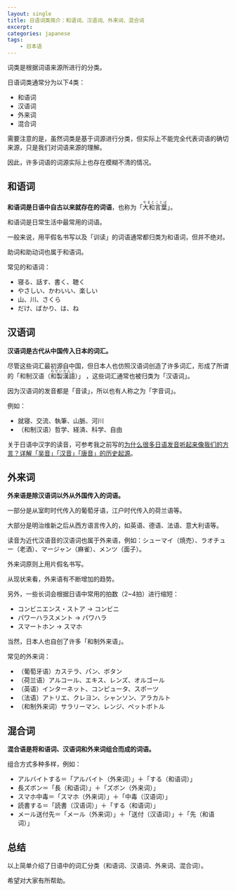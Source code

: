 ```yaml
---
layout: single
title: 日语词类简介：和语词、汉语词、外来词、混合词
excerpt: 
categories: japanese
tags:
    - 日本语
---
```


词类是根据词语来源所进行的分类。

日语词类通常分为以下4类：

* 和语词
* 汉语词
* 外来词
* 混合词

需要注意的是，虽然词类是基于词源进行分类，但实际上不能完全代表词语的确切来源，只是我们对词语来源的理解。

因此，许多词语的词源实际上也存在模糊不清的情况。

## 和语词

**和语词是日语中自古以来就存在的词语**，也称为「<ruby>大和言葉<rt>やまとことば</rt></ruby>」。

和语词是日常生活中最常用的词语。

一般来说，用平假名书写以及「训读」的词语通常都归类为和语词，但并不绝对。

助词和助动词也属于和语词。

常见的和语词：

* 寝る、話す、書く、聴く
* やさしい、かわいい、楽しい
* 山、川、さくら
* だけ、ばかり、は、ね

## 汉语词

**汉语词是古代从中国传入日本的词汇。**

尽管这些词汇最初源自中国，但日本人也仿照汉语词创造了许多词汇，形成了所谓的「和制汉语<span class='more'>（<ruby>和製漢語<rt>わせいかんご</rt></ruby>）</span>」 ，这些词汇通常也被归类为「汉语词」。

因为汉语词的发音都是「音读」，所以也有人称之为「字音词」。

例如：

* 就寝、交流、執筆、山脈、河川
* <span class='more'>（和制汉语）</span>哲学、経済、科学、自由

关于日语中汉字的读音，可参考我之前写的[为什么很多日语发音听起来像我们的方言？详解「吴音」「汉音」「唐音」的历史起源](https：//mp.weixin.qq.com/s/oNHNVPi60_kbXEMgf5EQ5A)。

## 外来词

**外来语是除汉语词以外从外国传入的词语。**

一部分是从室町时代传入的葡萄牙语，江户时代传入的荷兰语等。

大部分是明治维新之后从西方语言传入的，如英语、德语、法语、意大利语等。

读音为近代汉语音的汉语词也属于外来语，例如：シューマイ<span class='more'>（焼売）</span>、ラオチュー<span class='more'>（老酒）</span>、マージャン<span class='more'>（麻雀）</span>、メンツ<span class='more'>（面子）</span>。

外来词原则上用片假名书写。

从现状来看，外来语有不断增加的趋势。

另外，一些长词会根据日语中常用的拍数<span class='more'>（2~4拍）</span>进行缩短：

* コンビニエンス・ストア → コンビニ
* パワーハラスメント → パワハラ
* スマートホン → スマホ

当然，日本人也自创了许多「和制外来语」。

常见的外来词：

* <span class='more'>（葡萄牙语）</span>カステラ、パン、ボタン
* <span class='more'>（荷兰语）</span>アルコール、エキス、レンズ、オルゴール
* <span class='more'>（英语）</span>インターネット、コンピュータ、スポーツ
* <span class='more'>（法语）</span>アトリエ、クレヨン、シャンソン、アラカルト
* <span class='more'>（和制外来词）</span>サラリーマン、レンジ、ペットボトル

## 混合词

**混合语是将和语词、汉语词和外来词组合而成的词语。**

组合方式多种多样，例如：

* アルバイトする＝「アルバイト<span class='more'>（外来词）</span>」＋「する<span class='more'>（和语词）</span>」
* 長ズボン＝「長<span class='more'>（和语词）</span>」＋「ズボン<span class='more'>（外来词）</span>」
* スマホ中毒＝「スマホ<span class='more'>（外来词）</span>」＋「中毒<span class='more'>（汉语词）</span>」
* 読書する＝「読書<span class='more'>（汉语词）</span>」＋「する<span class='more'>（和语词）</span>」
* メール送付先＝「メール<span class='more'>（外来词）</span>」＋「送付<span class='more'>（汉语词）</span>」＋「先<span class='more'>（和语词）</span>」

## 总结

以上简单介绍了日语中的词汇分类<span class='more'>（和语词、汉语词、外来词、混合词）</span>。

希望对大家有所帮助。
